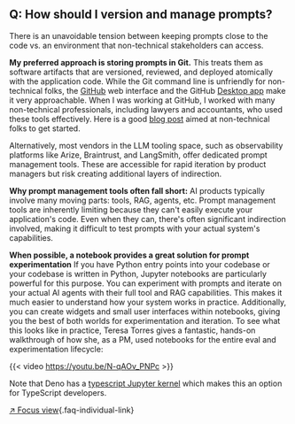 ## Q: How should I version and manage prompts?

There is an unavoidable tension between keeping prompts close to the code vs. an environment that non-technical stakeholders can access.

**My preferred approach is storing prompts in Git.** This treats them as software artifacts that are versioned, reviewed, and deployed atomically with the application code. While the Git command line is unfriendly for non-technical folks, the [GitHub](https://github.com) web interface and the GitHub [Desktop app](https://desktop.github.com/) make it very approachable. When I was working at GitHub, I worked with many non-technical professionals, including lawyers and accountants, who used these tools effectively.  Here is a good [blog post](https://ben.balter.com/2023/03/02/github-for-non-technical-roles/) aimed at non-technical folks to get started.

Alternatively, most vendors in the LLM tooling space, such as observability platforms like Arize, Braintrust, and LangSmith, offer dedicated prompt management tools. These are accessible for rapid iteration by product managers but risk creating additional layers of indirection. 

**Why prompt management tools often fall short:** AI products typically involve many moving parts: tools, RAG, agents, etc. Prompt management tools are inherently limiting because they can't easily execute your application's code. Even when they can, there's often significant indirection involved, making it difficult to test prompts with your actual system's capabilities.

**When possible, a notebook provides a great solution for prompt experimentation** If you have Python entry points into your codebase or your codebase is written in Python, Jupyter notebooks are particularly powerful for this purpose. You can experiment with prompts and iterate on your actual AI agents with their full tool and RAG capabilities. This makes it much easier to understand how your system works in practice. Additionally, you can create widgets and small user interfaces within notebooks, giving you the best of both worlds for experimentation and iteration. To see what this looks like in practice, Teresa Torres gives a fantastic, hands-on walkthrough of how she, as a PM, used notebooks for the entire eval and experimentation lifecycle:

{{< video https://youtu.be/N-qAOv_PNPc >}}

Note that Deno has a [typescript Jupyter kernel](https://deno.com/blog/exploring-art-with-typescript-and-jupyter) which makes this an option for TypeScript developers.

[↗ Focus view](/blog/posts/evals-faq/how-should-i-version-and-manage-prompts.html){.faq-individual-link}